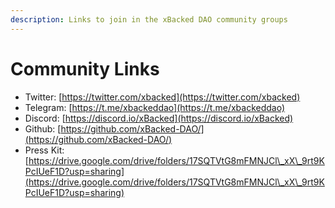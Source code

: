 ```yaml
---
description: Links to join in the xBacked DAO community groups
---
```


# Community Links

* Twitter: [https://twitter.com/xbacked](https://twitter.com/xbacked)
* Telegram: [https://t.me/xbackeddao](https://t.me/xbackeddao)
* Discord: [https://discord.io/xBacked](https://discord.io/xBacked)
* Github: [https://github.com/xBacked-DAO/](https://github.com/xBacked-DAO/)
* Press Kit: [https://drive.google.com/drive/folders/17SQTVtG8mFMNJCl\_xX\_9rt9KPcIUeF1D?usp=sharing](https://drive.google.com/drive/folders/17SQTVtG8mFMNJCl\_xX\_9rt9KPcIUeF1D?usp=sharing)

